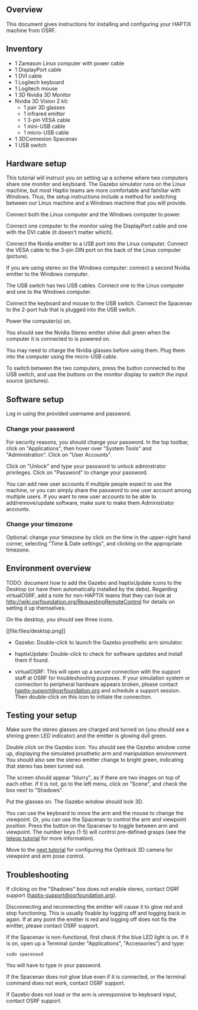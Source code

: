 ## Overview

This document gives instructions for installing and configuring your HAPTIX machine from OSRF.

## Inventory

- 1 Zareason Linux computer with power cable
- 1 DisplayPort cable
- 1 DVI cable
- 1 Logitech keyboard
- 1 Logitech mouse
- 1 3D Nvidia 3D Monitor 
- Nvidia 3D Vision 2 kit:
  - 1 pair 3D glasses
  - 1 infrared emitter
  - 1 3-pin VESA cable
  - 1 mini-USB cable
  - 1 micro-USB cable
- 1 3DConnexion Spacenav
- 1 USB switch

## Hardware setup
This tutorial will instruct you on setting up a scheme where two computers share one monitor and keyboard. The Gazebo simulator runs on the Linux machine, but most Haptix teams are more comfortable and familiar with Windows. Thus, the setup instructions include a method for switching between our Linux machine and a Windows machine that you will provide.

Connect both the Linux computer and the Windows computer to power. 

Connect one computer to the monitor using the DisplayPort cable and one with the DVI cable (it doesn't matter which).

Connect the Nvidia emitter to a USB port into the Linux computer. Connect the VESA cable to the 3-pin DIN port on the back of the Linux computer (picture).

If you are using stereo on the Windows computer: connect a second Nvidia emitter to the Windows computer.

The USB switch has two USB cables. Connect one to the Linux computer and one to the Windows computer.

Connect the keyboard and mouse to the USB switch. Connect the Spacenav to the 2-port hub that is plugged into the USB switch.

Power the computer(s) on.

You should see the Nvidia Stereo emitter shine dull green when the computer it is connected to is powered on.

You may need to charge the Nvidia glasses before using them. Plug them into the computer using the micro-USB cable.

To switch between the two computers, press the button connected to the USB switch, and use the buttons on the monitor display to switch the input source (pictures).

## Software setup

Log in using the provided username and password.

### Change your password
For security reasons, you should change your password. In the top toolbar, click on "Applications", then hover over "System Tools" and "Administration". Click on "User Accounts".

Click on "Unlock" and type your password to unlock adminstrator privileges. Click on "Password" to change your password.

You can add new user accounts if multiple people expect to use the machine, or you can simply share the password to one user account among multiple users. If you want to new user accounts to be able to add/remove/update software, make sure to make them Administrator accounts.

### Change your timezone
Optional: change your timezone by click on the time in the upper-right hand corner, selecting "Time & Date settings", and clicking on the appropriate timezone.

## Environment overview

TODO: document how to add the Gazebo and haptixUpdate icons to the Desktop (or have them automatically installed by the debs).  Regarding virtualOSRF, add a note for non-HAPTIX teams that they can look at http://wiki.osrfoundation.org/RequestingRemoteControl for details on setting it up themselves.

On the desktop, you should see three icons.

[[file:files/desktop.png]]

- Gazebo: Double-click to launch the Gazebo prosthetic arm simulator.

- haptixUpdate: Double-click to check for software updates and install them if found.

- virtualOSRF: This will open up a secure connection with the support staff at OSRF for troubleshooting purposes. If your simulation system or connection to peripheral hardware appears broken, please contact haptix-support@osrfoundation.org and schedule a support session. Then double-click on this icon to initiate the connection.

## Testing your setup

Make sure the stereo glasses are charged and turned on (you should see a shining green LED indicator) and the emitter is glowing dull green.

Double click on the Gazebo icon. You should see the Gazebo window come up, displaying the simulated prosthetic arm and manipulation environment. You should also see the stereo emitter change to bright green, indicating that stereo has been turned out.

The screen should appear "blurry", as if there are two images on top of each other. If it is not, go to the left menu, click on "Scene", and check the box next to "Shadows".

Put the glasses on. The Gazebo window should look 3D.

You can use the keyboard to move the arm and the mouse to change the viewpoint. Or, you can use the Spacenav to control the arm and viewpoint position. Press the button on the Spacenav to toggle between arm and viewpoint. The number keys (1-5) will control pre-defined grasps (see the [teleop tutorial](http://gazebosim.org/tutorials?cat=haptix&tut=haptix_teleop) for more information).

Move to the [next tutorial](http://gazebosim.org/tutorials?cat=haptix&tut=haptix_optitrack) for configuring the Optitrack 3D camera for viewpoint and arm pose control.

## Troubleshooting

If clicking on the "Shadows" box does not enable stereo, contact OSRF support (haptix-support@osrfoundation.org).

Disconnecting and reconnecting the emitter will cause it to glow red and stop functioning. This is usually fixable by logging off and logging back in again. If at any point the emitter is red and logging off does not fix the emitter, please contact OSRF support.

If the Spacenav is non-functional, first check if the blue LED light is on. If it is on, open up a Terminal (under "Applications", "Accessories") and type:

~~~
sudo spacenavd
~~~

You will have to type in your password.

If the Spacenav does not glow blue even if it is connected, or the terminal command does not work, contact OSRF support.

If Gazebo does not load or the arm is unresponsive to keyboard input, contact OSRF support.
